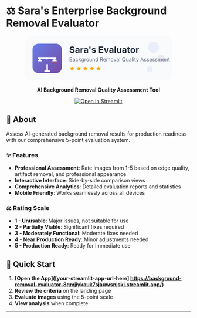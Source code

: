 # ⚖️ Sara's Enterprise Background Removal Evaluator

<div align="center">
  <img src="logo.svg" alt="Sara's Evaluator Logo" width="400" height="120">
  
  **AI Background Removal Quality Assessment Tool**
  
  [![Open in Streamlit](https://static.streamlit.io/badges/streamlit_badge_black_white.svg)](your-streamlit-app-url-here)
</div>

## 💬 About

Assess AI-generated background removal results for production readiness with our comprehensive 5-point evaluation system.

### ✨ Features
- **Professional Assessment**: Rate images from 1-5 based on edge quality, artifact removal, and professional appearance
- **Interactive Interface**: Side-by-side comparison views
- **Comprehensive Analytics**: Detailed evaluation reports and statistics
- **Mobile Friendly**: Works seamlessly across all devices

### ⚖️ Rating Scale
- **1 - Unusable**: Major issues, not suitable for use
- **2 - Partially Viable**: Significant fixes required
- **3 - Moderately Functional**: Moderate fixes needed
- **4 - Near Production Ready**: Minor adjustments needed
- **5 - Production Ready**: Ready for immediate use

## 🔗 Quick Start

1. **[Open the App]([your-streamlit-app-url-here] https://background-removal-evaluator-8qmjiykauk7sjauwsnjskj.streamlit.app/)**
2. **Review the criteria** on the landing page
3. **Evaluate images** using the 5-point scale
4. **View analysis** when complete

---
